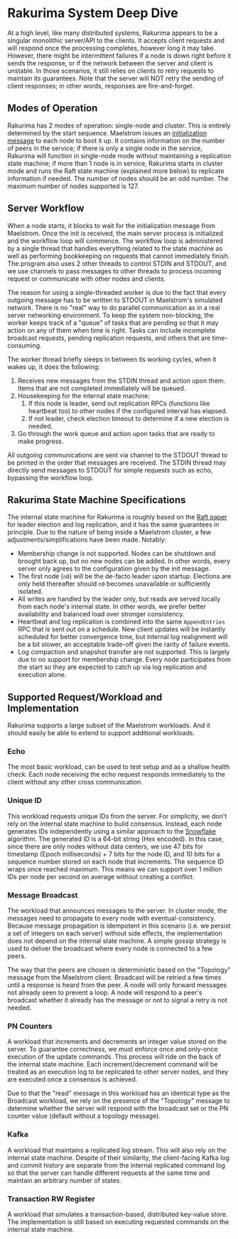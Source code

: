 # Rakurima System Deep Dive

At a high level, like many distributed systems, Rakurima appears to be a singular monolithic server/API to the clients. It accepts client requests and will respond once the processing completes, however long it may take. However, there might be intermittent failures if a node is down right before it sends the response, or if the network between the server and client is unstable. In those scenarios, it still relies on clients to retry requests to maintain its guarantees. Note that the server will NOT retry the sending of client responses; in other words, responses are fire-and-forget.

## Modes of Operation
Rakurima has 2 modes of operation: single-node and cluster. This is entirely determined by the start sequence. Maelstrom issues an [initialization message](https://github.com/jepsen-io/maelstrom/blob/main/doc/protocol.md#initialization) to each node to boot it up. It contains information on the number of peers in the service; if there is only a single node in the service, Rakurima will function in single-node mode without maintaining a replication state machine; if more than 1 node is in service, Rakurima starts in cluster mode and runs the Raft state machine (explained more below) to replicate information if needed. The number of nodes should be an odd number. The maximum number of nodes supported is 127.

## Server Workflow
When a node starts, it blocks to wait for the initialization message from Maelstrom. Once the init is received, the main server process is initialized and the workflow loop will commence. The workflow loop is administered by a single thread that handles everything related to the state machine as well as performing bookkeeping on requests that cannot immediately finish. The program also uses 2 other threads to control STDIN and STDOUT, and we use channels to pass messages to other threads to process incoming request or communicate with other nodes and clients.

The reason for using a single-threaded worker is due to the fact that every outgoing message has to be written to STDOUT in Maelstrom's simulated network. There is no "real" way to do parallel communication as in a real server networking environment. To keep the system non-blocking, the worker keeps track of a "queue" of tasks that are pending so that it may action on any of them when time is right. Tasks can include incomplete broadcast requests, pending replication requests, and others that are time-consuming.

The worker thread briefly sleeps in between its working cycles, when it wakes up, it does the following:
1. Receives new messages from the STDIN thread and action upon them. Items that are not completed immediately will be queued.
2. Housekeeping for the internal state machine:
   1. If this node is leader, send out replication RPCs (functions like heartbeat too) to other nodes if the configured interval has elapsed.
   2. If not leader, check election timeout to determine if a new election is needed.
3. Go through the work queue and action upon tasks that are ready to make progress.

All outgoing communications are sent via channel to the STDOUT thread to be printed in the order that messages are received. The STDIN thread may directly send messages to STDOUT for simple requests such as echo, bypassing the workflow loop.

## Rakurima State Machine Specifications
The internal state machine for Rakurima is roughly based on the [Raft paper](https://raft.github.io/raft.pdf) for leader election and log replication, and it has the same guarantees in principle. Due to the nature of being inside a Maelstrom cluster, a few adjustments/simplifications have been made. Notably:
* Membership change is not supported. Nodes can be shutdown and brought back up, but no new nodes can be added. In other words, every server only agrees to the configuration given by the init message.
* The first node (`n0`) will be the de-facto leader upon startup. Elections are only held thereafter should `n0` becomes unavailable or sufficiently isolated.
* All writes are handled by the leader only, but reads are served locally from each node's internal state. In other words, we prefer better availability and balanced load over stronger consistency.
* Heartbeat and log replication is combined into the same `AppendEntries` RPC that is sent out on a schedule. New client updates will be instantly scheduled for better convergence time, but internal log realignment will be a bit slower, an acceptable trade-off given the rarity of failure events.
* Log compaction and snapshot transfer are not supported. This is largely due to no support for membership change. Every node participates from the start so they are expected to catch up via log replication and execution alone.

## Supported Request/Workload and Implementation
Rakurima supports a large subset of the Maelstrom workloads. And it should easily be able to extend to support additional workloads.

### Echo
The most basic workload, can be used to test setup and as a shallow health check. Each node receiving the echo request responds immediately to the client without any other cross communication.

### Unique ID
This workload requests unique IDs from the server. For simplicity, we don't rely on the internal state machine to build consensus. Instead, each node generates IDs independently using a similar approach to the [Snowflake](https://blog.x.com/engineering/en_us/a/2010/announcing-snowflake) algorithm. The generated ID is a 64-bit string (Hex encoded). In this case, since there are only nodes without data centers, we use 47 bits for timestamp (Epoch milliseconds) + 7 bits for the node ID, and 10 bits for a sequence number stored on each node that increments. The sequence ID wraps once reached maximum. This means we can support over 1 million IDs per node per second on average without creating a conflict.

### Message Broadcast
The workload that announces messages to the server. In cluster mode, the messages need to propagate to every node with eventual-consistency. Because message propagation is idempotent in this scenario (i.e. we persist a set of integers on each server) without side effects, the implementation does not depend on the internal state machine. A simple gossip strategy is used to deliver the broadcast where every node is connected to a few peers.

The way that the peers are chosen is deterministic based on the "Topology" message from the Maelstrom client. Broadcast will be retried a few times until a response is heard from the peer. A node will only forward messages not already seen to prevent a loop. A node will respond to a peer's broadcast whether it already has the message or not to signal a retry is not needed.

### PN Counters
A workload that increments and decrements an integer value stored on the server. To guarantee correctness, we must enforce once and only-once execution of the update commands. This process will ride on the back of the internal state machine. Each increment/decrement command will be treated as an execution log to be replicated to other server nodes, and they are executed once a consensus is achieved.

Due to that the "read" message in this workload has an identical type as the Broadcast workload, we rely on the presence of the "Topology" message to determine whether the server will respond with the broadcast set or the PN counter value (default without a topology message).

### Kafka
A workload that maintains a replicated log stream. This will also rely on the internal state machine. Despite of their similarity, the client-facing Kafka log and commit history are separate from the internal replicated command log so that the server can handle different requests at the same time and maintain an arbitrary number of states.

### Transaction RW Register
A workload that simulates a transaction-based, distributed key-value store. The implementation is still based on executing requested commands on the internal state machine.
